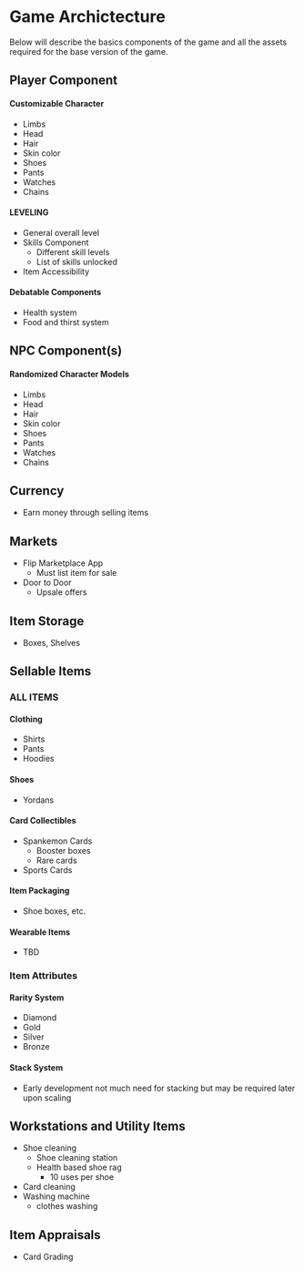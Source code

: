 # Game Archictecture
Below will describe the basics components of the game and all the assets required for the base version of the game.


## Player Component

#### Customizable Character
- Limbs
- Head
- Hair
- Skin color
- Shoes
- Pants
- Watches
- Chains


#### LEVELING
- General overall level
- Skills Component
    - Different skill levels
    - List of skills unlocked
- Item Accessibility


#### Debatable Components
- Health system
- Food and thirst system


## NPC Component(s)

#### Randomized Character Models
- Limbs
- Head
- Hair
- Skin color
- Shoes
- Pants
- Watches
- Chains

## Currency
- Earn money through selling items

## Markets
- Flip Marketplace App
    - Must list item for sale
- Door to Door
    - Upsale offers


## Item Storage
- Boxes, Shelves


## Sellable Items

### ALL ITEMS

#### Clothing
- Shirts
- Pants
- Hoodies

#### Shoes
- Yordans

#### Card Collectibles
- Spankemon Cards
    - Booster boxes
    - Rare cards
- Sports Cards

#### Item Packaging
- Shoe boxes, etc.

#### Wearable Items
- TBD

### Item Attributes

#### Rarity System
- Diamond
- Gold
- Silver
- Bronze

#### Stack System
- Early development not much need for stacking but may be required later upon scaling

## Workstations and Utility Items
- Shoe cleaning
    - Shoe cleaning station
    - Health based shoe rag
        - 10 uses per shoe
- Card cleaning
- Washing machine
    - clothes washing


## Item Appraisals
- Card Grading




